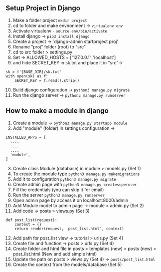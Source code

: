 ## Setup Project in Django

1. Make a folder project `mkdir project`
2. cd to folder and make environment -> `virtualenv env`
3. Activate virtualenv - `source env/bin/activate`
4. Install django -> `pip3 install django`
5. Create a project -> `django-admin startproject proj'
6. Rename "proj" folder (root) to "src"
7. cd to src folder > settings.py
8. Set -> ALLOWED_HOSTS = ['127.0.0.1', 'localhost']
9. and hide SECRET_KEY in sk.txt and place it in "src"-> 
```
sk = f'{BASE_DIR}/sk.txt'
with open(sk) as f:
    SECRET_KEY = f.read().strip()
```
10. Build django configuration -> `python3 manage.py migrate`
11. Run the django server -> `python3 manage.py runserver`

## How to make a module in django

1. Create a module -> `python3 manage.py startapp module`
2. Add "module" (folder) in settings configuration ->
```
INSTALLED_APPS = [
  ....
  ....
  ....
  'module',
]
```
3. Create class Module (database) in module > models.py (Set 1)
4. To create the module type `python3 manage.py makemigrations`
5. Add it to configuration `python3 manage.py migrate`
6. Create admin page with `python3 manage.py createsuperuser`
7. Fill the credentials (you can skip it for email)
8. Run the server `python3 manage.py runserver`
9. Open admin page by access it on localhost:8000/admin
10. Add Module model to admin page -> module > admin.py (Set 2)
11. Add code -> posts > views.py (Set 3)
```
def post_list(request):
    context = {}
    return render(request, 'post_list.html', context)
```
12. Add path for post_list view -> tutorial > urls.py (Set 4)
13. Create file and function -> posts > urls.py (Set 4)
14. Create folder and html file in posts > templates (new) > posts (new) > post_list.html (New and add simple html)
15. Update the path on posts > views.py (Set 4) -> `posts/post_list.html`
16. Create the context from the models/database (Set 5)